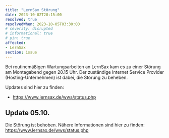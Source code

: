 ```yaml
---
title: "LernSax Störung"
date: 2023-10-02T20:15:00
resolved: true
resolvedWhen: 2023-10-05T03:30:00
# severity: disrupted
# informational: true
# pin: true 
affected:
- LernSax
section: issue
---
```


Bei routinemäßigen Wartungsarbeiten an LernSax kam es zu einer Störung am Montagabend gegen 20.15 Uhr. Der zuständige Internet Service Provider (Hosting-Unternehmen) ist dabei, die Störung zu beheben.


Updates sind hier zu finden:

* https://www.lernsax.de/wws/status.php

## Update 05.10.

Die Störung ist behoben. Nähere Informationen sind hier zu finden: https://www.lernsax.de/wws/status.php
